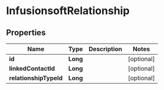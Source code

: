 
# InfusionsoftRelationship

## Properties
Name | Type | Description | Notes
------------ | ------------- | ------------- | -------------
**id** | **Long** |  |  [optional]
**linkedContactId** | **Long** |  |  [optional]
**relationshipTypeId** | **Long** |  |  [optional]



